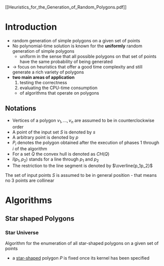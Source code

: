 [[Heuristics_for_the_Generation_of_Random_Polygons.pdf]]
# Introduction

- random generation of simple polygons on a given set of points
- No polynomial-time solution is known for the **uniformly** random generation of simple polygons 
	- uniform in the sense that all possible polygons on that set of points have the same probability of being generated
- -> focus on heuristics that offer a good time complexity and still generate a rich variety of polygons
- **two main areas of application**
	1. testing the correctness 
	2. evaluating the CPU-time consumption 
	- of algorithms that  operate on polygons

## Notations
- Vertices of a polygon $v_1, ..., v_n$ are assumed to be in counterclockwise order
- A point of the input set $S$ is denoted by $s$ 
- A arbitrary point is denoted by $p$
- $P_i$ denotes the polygon obtained after the execution of phases $1$ through $i$ of the algorithm
- For a set $Q$ the convex hull is denoted as $CH(Q)$ 
- $l(p_1, p_2)$ stands for a line through $p_1$ and $p_2$ 
- The restriction to the line segment is denoted by $\overline{p_1p_2}$ 

The set of input points $S$ is assumed to be in general position
	- that means no 3 points are collinear 

# Algorithms
## Star shaped Polygons
### Star Universe
Algorithm for the enumeration of all star-shaped polygons on a given set of points

- a [star-shaped](Notizen%20zu%20quellen/Characterizations%20of%20real%20world%20Polygons) polygon $P$ is fixed once its kernel has been specified